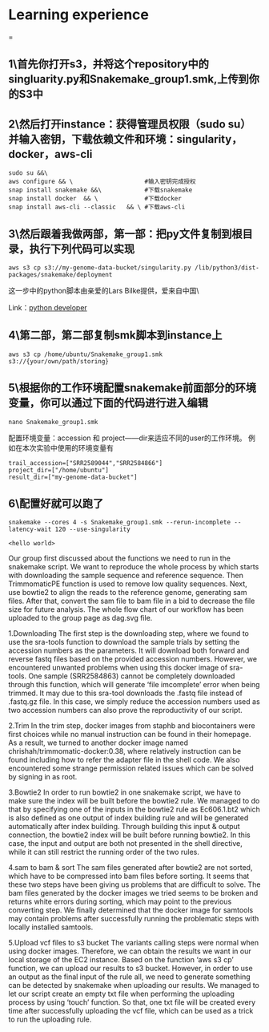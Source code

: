 # Learning experience
=

## 1\首先你打开s3，并将这个repository中的 singluarity.py和Snakemake_group1.smk,上传到你的S3中


## 2\然后打开instance：获得管理员权限（sudo su）并输入密钥，下载依赖文件和环境：singularity，docker，aws-cli

```
sudo su &&\
aws configure && \                    #输入密钥完成授权
snap install snakemake &&\            #下载snakemake
snap install docker  && \             #下载docker
snap install aws-cli --classic   && \ #下载aws-cli
```


## 3\然后跟着我做两部，第一部：把py文件复制到根目录，执行下列代码可以实现

```
aws s3 cp s3://my-genome-data-bucket/singularity.py /lib/python3/dist-packages/snakemake/deployment
```
这一步中的python脚本由亲爱的Lars Bilke提供，爱来自中国\

Link：[python developer](https://github.com/bilke/snakemake/commit/704e38a44e2e5e54af6af66090e0140b0d2ad075#diff-80031b2d8f48ac13272fca9b904be01b585b2e2764fe88d8e932790d241016bfR176-R185)
## 4\第二部，第二部复制smk脚本到instance上

```
aws s3 cp /home/ubuntu/Snakemake_group1.smk s3://{your/own/path/storing}
```

## 5\根据你的工作环境配置snakemake前面部分的环境变量，你可以通过下面的代码进行进入编辑

```
nano Snakemake_group1.smk
```

配置环境变量：accession 和 project——dir来适应不同的user的工作环境。 例如在本次实验中使用的环境变量有
```
trail_accession=["SRR2589044","SRR2584866"]
project_dir=["/home/ubuntu"]
result_dir=["my-genome-data-bucket"]
```

## 6\配置好就可以跑了

```
snakemake --cores 4 -s Snakemake_group1.smk --rerun-incomplete --latency-wait 120 --use-singularity
```


`<hello world>`

Our group first discussed about the functions we need to run in the snakemake script. We want to reproduce the whole process by which starts with downloading the sample sequence and reference sequence. Then TrimmomaticPE function is used to remove low quality sequences. Next, use bowtie2 to align the reads to the reference genome, generating sam files. After that, convert the sam file to bam file in a bid to decrease the file size for future analysis. The whole flow chart of our workflow has been uploaded to the group page as dag.svg file. 

1.Downloading
The first step is the downloading step, where we found to use the sra-tools function to download the sample trials by setting the accession numbers as the parameters. It will download both forward and reverse fastq files based on the provided accession numbers. However, we encountered unwanted problems when using this docker image of sra-tools. One sample (SRR2584863) cannot be completely downloaded through this function, which will generate ‘file imcomplete’ error when being trimmed. It may due to this sra-tool downloads the .fastq file instead of .fastq.gz file. In this case, we simply reduce the accession numbers used as two accession numbers can also prove the reproductivity of our script.

2.Trim
In the trim step, docker images from staphb and biocontainers were first choices while no manual instruction can be found in their homepage. As a result, we turned to another docker image named chrishah/trimmomatic-docker:0.38, where relatively instruction can be found including how to refer the adapter file in the shell code. We also encountered some strange permission related issues which can be solved by signing in as root.

3.Bowtie2
In order to run bowtie2 in one snakemake script, we have to make sure the index will be built before the bowtie2 rule. We managed to do that by specifying one of the inputs in the bowtie2 rule as Ec606.1.bt2 which is also defined as one output of index building rule and will be generated automatically after index building. Through building this input & output connection, the bowtie2 index will be built before running bowtie2. In this case, the input and output are both not presented in the shell directive, while it can still restrict the running order of the two rules.

4.sam to bam & sort
The sam files generated after bowtie2 are not sorted, which have to be compressed into bam files before sorting. It seems that these two steps have been giving us problems that are difficult to solve. The bam files generated by the docker images we tried seems to be broken and returns white errors during sorting, which may point to the previous converting step. We finally determined that the docker image for samtools may contain problems after successfully running the problematic steps with locally installed samtools.

5.Upload vcf files to s3 bucket
The variants calling steps were normal when using docker images. Therefore, we can obtain the results we want in our local storage of the EC2 instance. Based on the function ‘aws s3 cp’ function, we can upload our results to s3 bucket. However, in order to use an output as the final input of the rule all, we need to generate something can be detected by snakemake when uploading our results. We managed to let our script create an empty txt file when performing the uploading process by using ‘touch’ function. So that, one txt file will be created every time after successfully uploading the vcf file, which can be used as a trick to run the uploading rule.
